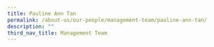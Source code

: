 ```yaml
---
title: Pauline Ann Tan
permalink: /about-us/our-people/management-team/pauline-ann-tan/
description: ""
third_nav_title: Management Team
---
```

